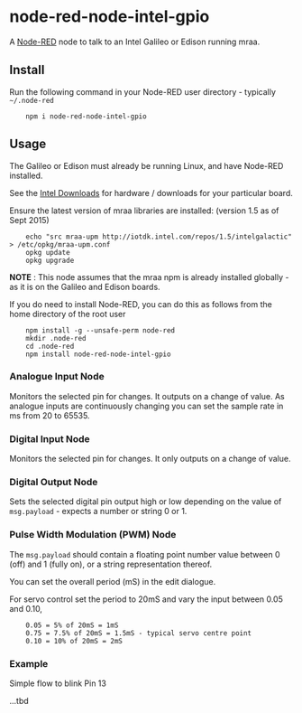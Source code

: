 node-red-node-intel-gpio
========================

A <a href="http://nodered.org" target="_new">Node-RED</a> node to talk to an Intel
Galileo or Edison running mraa.

Install
-------

Run the following command in your Node-RED user directory - typically `~/.node-red`

        npm i node-red-node-intel-gpio

Usage
-----

The Galileo or Edison must already be running Linux, and have Node-RED installed.

See the [Intel Downloads](https://software.intel.com/en-us/iot/home) for
hardware / downloads for your particular board.

Ensure the latest version of mraa libraries are installed: (version 1.5 as of Sept 2015)

        echo "src mraa-upm http://iotdk.intel.com/repos/1.5/intelgalactic" > /etc/opkg/mraa-upm.conf
        opkg update
        opkg upgrade

**NOTE** : This node assumes that the mraa npm is already installed globally - as
it is on the Galileo and Edison boards.

If you do need to install Node-RED, you can do this as follows from the home directory of the root user

        npm install -g --unsafe-perm node-red
        mkdir .node-red
        cd .node-red
        npm install node-red-node-intel-gpio

### Analogue Input Node

Monitors the selected pin for changes. It outputs on a change of value.
As analogue inputs are continuously changing you can set the sample rate in ms from 20 to 65535.

### Digital Input Node

Monitors the selected pin for changes. It only outputs on a change of value.

### Digital Output Node

Sets the selected digital pin output high or low depending on the value of
`msg.payload` - expects a number or string 0 or 1.

### Pulse Width Modulation (PWM) Node

The `msg.payload` should contain a floating point number value
between 0 (off) and 1 (fully on), or a string representation thereof.

You can set the overall period (mS) in the edit dialogue.

For servo control set the period to 20mS and vary the input between 0.05 and 0.10,

        0.05 = 5% of 20mS = 1mS
        0.75 = 7.5% of 20mS = 1.5mS - typical servo centre point
        0.10 = 10% of 20mS = 2mS

### Example

Simple flow to blink Pin 13

...tbd
